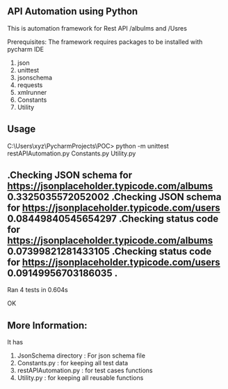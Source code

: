 ## API Automation using Python
This is automation framework for Rest API /albulms and /Usres

Prerequisites:
The framework requires packages to be installed with pycharm IDE 
1) json
2) unittest
3) jsonschema
4) requests
5) xmlrunner
6) Constants
7) Utility

## Usage

C:\Users\xyz\PycharmProjects\POC> python -m unittest restAPIAutomation.py Constants.py Utility.py

.Checking JSON schema for https://jsonplaceholder.typicode.com/albums 
0.3325035572052002
 .Checking JSON schema for https://jsonplaceholder.typicode.com/users 
0.08449840545654297
 .Checking status code for https://jsonplaceholder.typicode.com/albums 
0.07399821281433105
 .Checking status code for https://jsonplaceholder.typicode.com/users 
0.09149956703186035
.
----------------------------------------------------------------------
Ran 4 tests in 0.604s

OK


## More Information:
It has

1) JsonSchema directory : For json schema file
2) Constants.py : for keeping all test data
3) restAPIAutomation.py : for test cases functions
4) Utility.py : for keeping all reusable functions
